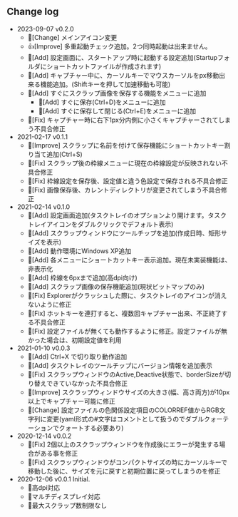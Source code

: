 ## Change log
- 2023-09-07 v0.2.0
    - 🚀[Change] メインアイコン変更
    - 👍[Improve] 多重起動チェック追加。2つ同時起動は出来ません。
    - 🔧[Add] 設定画面に、スタートアップ時に起動する設定追加(Startupフォルダにショートカットファイルが作成されます)
    - 🎨[Add] キャプチャー中に、カーソルキーでマウスカーソルをpx移動出来る機能追加。(Shiftキーを押して加速移動も可能)
    - 🎨[Add] すぐにスクラップ画像を保存する機能をメニューに追加
        - 🎨[Add] すぐに保存(Ctrl+D)をメニューに追加
        - 🎨[Add] すぐに保存して閉じる(Ctrl+E)をメニューに追加
    - 🐛[Fix] キャプチャー時に右下1px分内側に小さくキャプチャーされてしまう不具合修正
- 2021-02-17 v0.1.1
    - 🐛[Improve] スクラップに名前を付けて保存機能にショートカットキー割り当て追加(Ctrl+S)
    - 🐛[Fix] スクラップ後の枠線メニューに現在の枠線設定が反映されない不具合修正
    - 🐛[Fix] 枠線設定を保存後、設定値と違う色設定で保存される不具合修正
    - 🐛[Fix] 画像保存後、カレントディレクトリが変更されてしまう不具合修正
- 2021-02-14 v0.1.0
    - 🚀[Add] 設定画面追加(タスクトレイのオプションより開けます。タスクトレイアイコンをダブルクリックでデフォルト表示)
    - 🚀[Add] スクラップウィンドウにツールチップを追加(作成日時、矩形サイズを表示)
    - 🚀[Add] 動作環境にWindows XP追加
    - 🚀[Add] 各メニューにショートカットキー表示追加。現在未実装機能は、非表示化
    - 🚀[Add] 枠線を6pxまで追加(高dpi向け)
    - 🚀[Add] スクラップ画像の保存機能追加(現状ビットマップのみ)
    - 🐛[Fix] Explorerがクラッシュした際に、タスクトレイのアイコンが消えないように修正
    - 🐛[Fix] ホットキーを連打すると、複数回キャプチャー出来、不正終了する不具合修正
    - 🐛[Fix] 設定ファイルが無くても動作するように修正。設定ファイルが無かった場合は、初期設定値を利用
- 2021-01-10 v0.0.3
    - 🚀[Add] Ctrl+X で切り取り動作追加
    - 🚀[Add] タスクトレイのツールチップにバージョン情報を追加表示
    - 🐛[Fix] スクラップウィンドウのActive,Deactive状態で、borderSizeが切り替えできていなかった不具合修正
    - 🐛[Improve] スクラップウィンドウサイズの大きさ(幅、高さ両方)が10px以上でキャプチャー可能に修正
    - 🔧[Change] 設定ファイルの色関係設定項目のCOLORREF値からRGB文字列に変更(yaml形式の#文字はコメントとして扱うのでダブルクォーテーションでクォートする必要あり)
- 2020-12-14 v0.0.2
    - 🐛[Fix] 2個以上のスクラップウィンドウを作成後にエラーが発生する場合がある事を修正
    - 🐛[Fix] スクラップウィンドウがコンパクトサイズの時にカーソルキーで移動した後に、サイズを元に戻すと初期位置に戻ってしまうのを修正
- 2020-12-06 v0.0.1 Initial.
    - 🚀高dpi対応
    - 🚀マルチディスプレイ対応
    - 🚀最大スクラップ数制限なし

